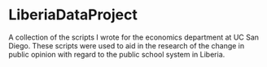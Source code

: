 # LiberiaDataProject

A collection of the scripts I wrote for the economics department at UC San Diego. These scripts were used to aid in the research of the change in public opinion with regard to the public school system in Liberia. 
